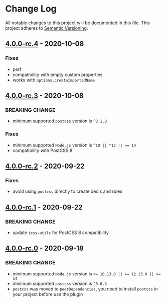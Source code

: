 # Change Log

All notable changes to this project will be documented in this file.
This project adheres to [Semantic Versioning](http://semver.org/).

## [4.0.0-rc.4](https://github.com/postcss-modules-local-by-default/compare/v4.0.0-rc.3...v4.0.0-rc.4) - 2020-10-08

### Fixes

- perf
- compatibility with empty custom properties
- works with `options.createImportedName`

## [4.0.0-rc.3](https://github.com/postcss-modules-local-by-default/compare/v4.0.0-rc.2...v4.0.0-rc.3) - 2020-10-08

### BREAKING CHANGE

- minimum supported `postcss` version is `^8.1.0`

### Fixes

- minimum supported `Node.js` version is `^10 || ^12 || >= 14`
- compatibility with PostCSS 8

## [4.0.0-rc.2](https://github.com/postcss-modules-local-by-default/compare/v4.0.0-rc.1...v4.0.0-rc.2) - 2020-09-22

### Fixes

- avoid using `postcss` directly to create decls and rules

## [4.0.0-rc.1](https://github.com/postcss-modules-local-by-default/compare/v4.0.0-rc.0...v4.0.0-rc.1) - 2020-09-22

### BREAKING CHANGE

- update `icss-utils` for PostCSS 8 compatibility

## [4.0.0-rc.0](https://github.com/postcss-modules-local-by-default/compare/v3.0.0...v4.0.0-rc.1) - 2020-09-18

### BREAKING CHANGE

- minimum supported `Node.js` version is `>= 10.13.0 || >= 12.13.0 || >= 14`
- minimum supported `postcss` version is `^8.0.3`
- `postcss` was moved to `peerDependencies`, you need to install `postcss` in your project before use the plugin
